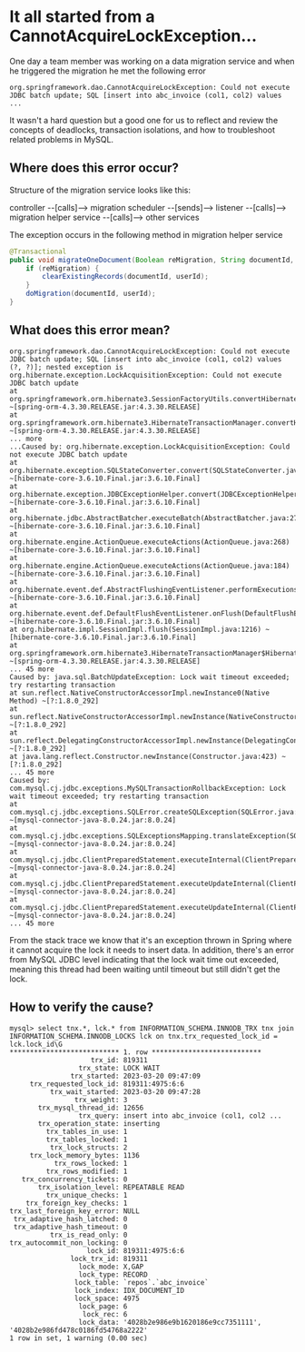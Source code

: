 # It all started from a CannotAcquireLockException...

One day a team member was working on a data migration service and when he triggered the migration he met the following error
```
org.springframework.dao.CannotAcquireLockException: Could not execute JDBC batch update; SQL [insert into abc_invoice (col1, col2) values ...
```
It wasn't a hard question but a good one for us to reflect and review the concepts of deadlocks, transaction isolations, and how to troubleshoot related problems in MySQL.

## Where does this error occur?
Structure of the migration service looks like this:

controller --[calls]--> migration scheduler --[sends]--> listener --[calls]--> migration helper service --[calls]--> other services

The exception occurs in the following method in migration helper service
```java
@Transactional
public void migrateOneDocument(Boolean reMigration, String documentId, String userId) {
    if (reMigration) {
        clearExistingRecords(documentId, userId);
    }
    doMigration(documentId, userId);
}
```

## What does this error mean?
```
org.springframework.dao.CannotAcquireLockException: Could not execute JDBC batch update; SQL [insert into abc_invoice (col1, col2) values (?, ?)]; nested exception is org.hibernate.exception.LockAcquisitionException: Could not execute JDBC batch update
at org.springframework.orm.hibernate3.SessionFactoryUtils.convertHibernateAccessException(SessionFactoryUtils.java:651) ~[spring-orm-4.3.30.RELEASE.jar:4.3.30.RELEASE]
at org.springframework.orm.hibernate3.HibernateTransactionManager.convertHibernateAccessException(HibernateTransactionManager.java:800) ~[spring-orm-4.3.30.RELEASE.jar:4.3.30.RELEASE]
... more
...Caused by: org.hibernate.exception.LockAcquisitionException: Could not execute JDBC batch update
at org.hibernate.exception.SQLStateConverter.convert(SQLStateConverter.java:107) ~[hibernate-core-3.6.10.Final.jar:3.6.10.Final]
at org.hibernate.exception.JDBCExceptionHelper.convert(JDBCExceptionHelper.java:66) ~[hibernate-core-3.6.10.Final.jar:3.6.10.Final]
at org.hibernate.jdbc.AbstractBatcher.executeBatch(AbstractBatcher.java:275) ~[hibernate-core-3.6.10.Final.jar:3.6.10.Final]
at org.hibernate.engine.ActionQueue.executeActions(ActionQueue.java:268) ~[hibernate-core-3.6.10.Final.jar:3.6.10.Final]
at org.hibernate.engine.ActionQueue.executeActions(ActionQueue.java:184) ~[hibernate-core-3.6.10.Final.jar:3.6.10.Final]
at org.hibernate.event.def.AbstractFlushingEventListener.performExecutions(AbstractFlushingEventListener.java:321) ~[hibernate-core-3.6.10.Final.jar:3.6.10.Final]
at org.hibernate.event.def.DefaultFlushEventListener.onFlush(DefaultFlushEventListener.java:51) ~[hibernate-core-3.6.10.Final.jar:3.6.10.Final]
at org.hibernate.impl.SessionImpl.flush(SessionImpl.java:1216) ~[hibernate-core-3.6.10.Final.jar:3.6.10.Final]
at org.springframework.orm.hibernate3.HibernateTransactionManager$HibernateTransactionObject.flush(HibernateTransactionManager.java:900) ~[spring-orm-4.3.30.RELEASE.jar:4.3.30.RELEASE]
... 45 more
Caused by: java.sql.BatchUpdateException: Lock wait timeout exceeded; try restarting transaction
at sun.reflect.NativeConstructorAccessorImpl.newInstance0(Native Method) ~[?:1.8.0_292]
at sun.reflect.NativeConstructorAccessorImpl.newInstance(NativeConstructorAccessorImpl.java:62) ~[?:1.8.0_292]
at sun.reflect.DelegatingConstructorAccessorImpl.newInstance(DelegatingConstructorAccessorImpl.java:45) ~[?:1.8.0_292]
at java.lang.reflect.Constructor.newInstance(Constructor.java:423) ~[?:1.8.0_292]
... 45 more
Caused by: com.mysql.cj.jdbc.exceptions.MySQLTransactionRollbackException: Lock wait timeout exceeded; try restarting transaction
at com.mysql.cj.jdbc.exceptions.SQLError.createSQLException(SQLError.java:123) ~[mysql-connector-java-8.0.24.jar:8.0.24]
at com.mysql.cj.jdbc.exceptions.SQLExceptionsMapping.translateException(SQLExceptionsMapping.java:122) ~[mysql-connector-java-8.0.24.jar:8.0.24]
at com.mysql.cj.jdbc.ClientPreparedStatement.executeInternal(ClientPreparedStatement.java:953) ~[mysql-connector-java-8.0.24.jar:8.0.24]
at com.mysql.cj.jdbc.ClientPreparedStatement.executeUpdateInternal(ClientPreparedStatement.java:1092) ~[mysql-connector-java-8.0.24.jar:8.0.24]
at com.mysql.cj.jdbc.ClientPreparedStatement.executeUpdateInternal(ClientPreparedStatement.java:1040) ~[mysql-connector-java-8.0.24.jar:8.0.24]
... 45 more
```
From the stack trace we know that it's an exception thrown in Spring where it cannot acquire the lock it needs to insert data. In addition, there's an error from MySQL JDBC level indicating that the lock wait time out exceeded, meaning this thread had been waiting until timeout but still didn't get the lock.  


## How to verify the cause?

```
mysql> select tnx.*, lck.* from INFORMATION_SCHEMA.INNODB_TRX tnx join INFORMATION_SCHEMA.INNODB_LOCKS lck on tnx.trx_requested_lock_id = lck.lock_id\G
*************************** 1. row ***************************
                    trx_id: 819311
                 trx_state: LOCK WAIT
               trx_started: 2023-03-20 09:47:09
     trx_requested_lock_id: 819311:4975:6:6
          trx_wait_started: 2023-03-20 09:47:28
                trx_weight: 3
       trx_mysql_thread_id: 12656
                 trx_query: insert into abc_invoice (col1, col2 ...
       trx_operation_state: inserting
         trx_tables_in_use: 1
         trx_tables_locked: 1
          trx_lock_structs: 2
     trx_lock_memory_bytes: 1136
           trx_rows_locked: 1
         trx_rows_modified: 1
   trx_concurrency_tickets: 0
       trx_isolation_level: REPEATABLE READ
         trx_unique_checks: 1
    trx_foreign_key_checks: 1
trx_last_foreign_key_error: NULL
 trx_adaptive_hash_latched: 0
 trx_adaptive_hash_timeout: 0
          trx_is_read_only: 0
trx_autocommit_non_locking: 0
                   lock_id: 819311:4975:6:6
               lock_trx_id: 819311
                 lock_mode: X,GAP
                 lock_type: RECORD
                lock_table: `repos`.`abc_invoice`
                lock_index: IDX_DOCUMENT_ID
                lock_space: 4975
                 lock_page: 6
                  lock_rec: 6
                 lock_data: '4028b2e986e9b1620186e9cc7351111', '4028b2e986fd478c0186fd54768a2222'
1 row in set, 1 warning (0.00 sec)

```

## 


